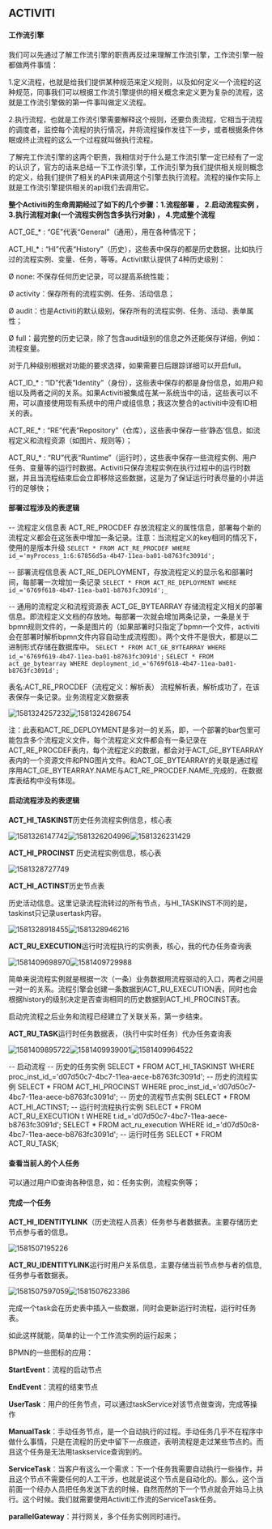 ## ACTIVITI

#### 工作流引擎

​    我们可以先通过了解工作流引擎的职责再反过来理解工作流引擎，工作流引擎一般都做两件事情：

​    1.定义流程，也就是给我们提供某种规范来定义规则，以及如何定义一个流程的这种规范，同事我们可以根据工作流引擎提供的相关概念来定义更为复杂的流程，这就是工作流引擎做的第一件事叫做定义流程。

​    2.执行流程，也就是工作流引擎需要解释这个规则，还要负责流程，它相当于流程的调度者，监控每个流程的执行情况，并将流程操作发往下一步，或者根据条件休眠或终止流程的这么一个过程就叫做执行流程。

​    了解完工作流引擎的这两个职责，我相信对于什么是工作流引擎一定已经有了一定的认识了，官方的话来总结一下工作流引擎，工作流引擎为我们提供相关规则概念的定义，给我们提供了相关的API来调用这个引擎去执行流程。流程的操作实际上就是工作流引擎提供相关的api我们去调用它。

 **整个Activiti的生命周期经过了如下的几个步骤：1.流程部署 ， 2.启动流程实例 ， 3.执行流程对象(一个流程实例包含多执行对象) ， 4.完成整个流程**



ACT_GE_* : “GE”代表“General”（通用），用在各种情况下；

ACT_HI_* : “HI”代表“History”（历史），这些表中保存的都是历史数据，比如执行过的流程实例、变量、任务，等等。Activit默认提供了4种历史级别：

Ø  none: 不保存任何历史记录，可以提高系统性能；

Ø  activity：保存所有的流程实例、任务、活动信息；

Ø  audit：也是Activiti的默认级别，保存所有的流程实例、任务、活动、表单属性；

Ø  full：最完整的历史记录，除了包含audit级别的信息之外还能保存详细，例如：流程变量。

对于几种级别根据对功能的要求选择，如果需要日后跟踪详细可以开启full。

 

ACT_ID_* : “ID”代表“Identity”（身份），这些表中保存的都是身份信息，如用户和组以及两者之间的关系。如果Activiti被集成在某一系统当中的话，这些表可以不用，可以直接使用现有系统中的用户或组信息；我这次整合的activiti中没有ID相关的表。

ACT_RE_* : “RE”代表“Repository”（仓库），这些表中保存一些‘静态’信息，如流程定义和流程资源（如图片、规则等）；

ACT_RU_* : “RU”代表“Runtime”（运行时），这些表中保存一些流程实例、用户任务、变量等的运行时数据。Activiti只保存流程实例在执行过程中的运行时数据，并且当流程结束后会立即移除这些数据，这是为了保证运行时表尽量的小并运行的足够快；




#### 部署过程涉及的表逻辑

-- 流程定义信息表 ACT_RE_PROCDEF  存放流程定义的属性信息，部署每个新的流程定义都会在这张表中增加一条记录。注意：当流程定义的key相同的情况下，使用的是版本升级
`SELECT * FROM ACT_RE_PROCDEF WHERE id_='myProcess_1:6:67856d5a-4b47-11ea-ba01-b8763fc3091d';`



-- 部署流程信息表 ACT_RE_DEPLOYMENT，存放流程定义的显示名和部署时间，每部署一次增加一条记录
`SELECT * FROM ACT_RE_DEPLOYMENT WHERE id_='6769f618-4b47-11ea-ba01-b8763fc3091d';_`

   -- 通用的流程定义和流程资源表 ACT_GE_BYTEARRAY 存储流程定义相关的部署信息。即流程定义文档的存放地。每部署一次就会增加两条记录，一条是关于bpmn规则文件的，一条是图片的（如果部署时只指定了bpmn一个文件，activiti会在部署时解析bpmn文件内容自动生成流程图）。两个文件不是很大，都是以二进制形式存储在数据库中。
   `SELECT * FROM ACT_GE_BYTEARRAY WHERE id_='6769f619-4b47-11ea-ba01-b8763fc3091d';`
   `SELECT * FROM act_ge_bytearray WHERE deployment_id_='6769f618-4b47-11ea-ba01-b8763fc3091d';`



表名:ACT_RE_PROCDEF（流程定义：解析表）
流程解析表，解析成功了，在该表保存一条记录。业务流程定义数据表

![1581324257232](image\1581324257232.png)![1581324286754](image\1581324286754.png)

注：此表和ACT_RE_DEPLOYMENT是多对一的关系，即，一个部署的bar包里可能包含多个流程定义文件，每个流程定义文件都会有一条记录在ACT_RE_PROCDEF表内，每个流程定义的数据，都会对于ACT_GE_BYTEARRAY表内的一个资源文件和PNG图片文件。和ACT_GE_BYTEARRAY的关联是通过程序用ACT_GE_BYTEARRAY.NAME与ACT_RE_PROCDEF.NAME_完成的，在数据库表结构中没有体现。



#### 启动流程涉及的表逻辑

**ACT_HI_TASKINST**历史任务流程实例信息，核心表

![1581326147742](image\1581326147742.png)![1581326204996](image\1581326204996.png)![1581326231429](C:\Users\Darryl\AppData\Roaming\Typora\typora-user-images\1581326231429.png)

**ACT_HI_PROCINST** 历史流程实例信息，核心表

![1581328727749](image\1581328727749.png)

**ACT_HI_ACTINST**历史节点表

历史活动信息。这里记录流程流转过的所有节点，与HI_TASKINST不同的是，taskinst只记录usertask内容。

![1581328918455](image\1581328918455.png)![1581328946216](C:\Users\Darryl\AppData\Roaming\Typora\typora-user-images\1581328946216.png)



**ACT_RU_EXECUTION**运行时流程执行的实例表，核心，我的代办任务查询表

![1581409698970](image\1581409698970.png)![1581409729988](C:\Users\Darryl\AppData\Roaming\Typora\typora-user-images\1581409729988.png)

简单来说流程实例就是根据一次（一条）业务数据用流程驱动的入口，两者之间是一对一的关系。流程引擎会创建一条数据到ACT_RU_EXECUTION表，同时也会根据history的级别决定是否查询相同的历史数据到ACT_HI_PROCINST表。

启动完流程之后业务和流程已经建立了关联关系，第一步结束。



**ACT_RU_TASK**运行时任务数据表，（执行中实时任务）代办任务查询表

![1581409895722](image\1581409895722.png)![1581409939001](image\1581409939001.png)![1581409964522](C:\Users\Darryl\AppData\Roaming\Typora\typora-user-images\1581409964522.png)



-- 启动流程
-- 历史的任务实例
SELECT * FROM ACT_HI_TASKINST WHERE proc_inst_id_='d07d50c7-4bc7-11ea-aece-b8763fc3091d';
-- 历史的流程实例
SELECT * FROM ACT_HI_PROCINST WHERE proc_inst_id_='d07d50c7-4bc7-11ea-aece-b8763fc3091d';
-- 历史的流程节点实例
SELECT * FROM ACT_HI_ACTINST;
-- 运行时流程执行实例
SELECT * FROM ACT_RU_EXECUTION t WHERE t.id_='d07d50c7-4bc7-11ea-aece-b8763fc3091d';
SELECT * FROM act_ru_execution  WHERE id_='d07d50c8-4bc7-11ea-aece-b8763fc3091d';
-- 运行时任务
SELECT * FROM ACT_RU_TASK;



#### 查看当前人的个人任务

可以通过用户ID查询各种信息，如：任务实例，流程实例等；



#### 完成一个任务

**ACT_HI_IDENTITYLINK**（历史流程人员表）任务参与者数据表。主要存储历史节点参与者的信息。

![1581507195226](image\1581507195226.png)

**ACT_RU_IDENTITYLINK**运行时用户关系信息，主要存储当前节点参与者的信息,任务参与者数据表。

![1581507597059](image\1581507597059.png)![1581507623386](image\1581507623386.png)

完成一个task会在历史表中插入一些数据，同时会更新运行时流程，运行时任务表。

如此这样就能，简单的让一个工作流实例的运行起来；





BPMN的一些图标的应用：

**StartEvent**：流程的启动节点

**EndEvent**：流程的结束节点

**UserTask**：用户的任务节点，可以通过taskService对该节点做查询，完成等操作

**ManualTask**：手动任务节点，是一个自动执行的过程。手动任务几乎不在程序中做什么事情，只是在流程的历史中留下一点痕迹，表明流程是走过某些节点的。而且这个任务是无法用taskservice查询到的。

**ServiceTask**：当客户有这么一个需求：下一个任务我需要自动执行一些操作，并且这个节点不需要任何的人工干涉，也就是说这个节点是自动化的。那么，这个当前面一个经办人员把任务发送下去的时候，自然而然的下一个节点就会开始马上执行。这个时候。我们就需要使用Activiti工作流的ServiceTask任务。

**parallelGateway**：并行网关，多个任务实例同时进行。

